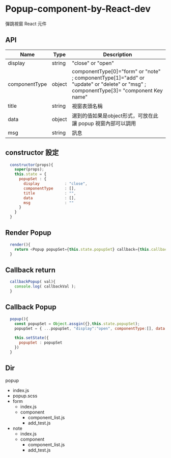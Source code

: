 # Popup-component-by-React-dev
彈跳視窗 React 元件

## API
| Name                  | Type       | Description                                         |
|-----------------------|------------|----------------------------------------------|
| display               | string     | "close" or "open"                                   |
| componentType         | object     | componentType[0]="form" or "note" ; componentType[1]="add" or "update" or "delete" or "msg"  ; componentType[3]= "component Key name"  |
| title                 | string     | 視窗表頭名稱                                          |
| data                  | object     | 選到的值如果是object形式，可放在此讓 popup 視窗內部可以調用 |
| msg                   | string     | 訊息                                                 |

## constructor 設定
```js
  constructor(props){
    super(props);
    this.state = {
      popupSet : {
        display           : "close",
        componentType     : [],
        title             : "",
        data              : [],
        msg               : ""
      }
    }
  }
```

## Render Popup
```js
  render(){
    return <Popup popupSet={this.state.popupSet} callback={this.callbackPopup.bind(this)}/>;
  }
```

## Callback return
```js
  callbackPopup( val){
    console.log( callbackVal );
  }
```

## Callback Popup
```js
  popup(){
    const popupSet = Object.assgin({},this.state.popupSet);
    popupSet = { ...popupSet, "display":"open", componentType:[], data:[], title: "", msg:"" }
    
    this.setState({
      popupSet : popupSet
    })
  }
```

## Dir
popup
- index.js
- popup.scss
- form
  - index.js
  - component
    - component_list.js
    - add_test.js
- note
  - index.js
  - component
    - component_list.js
    - add_test.js
